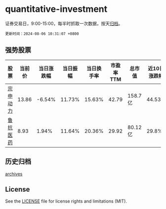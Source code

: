 # quantitative-investment

证券交易日，9:00-15:00，每半时抓取一次数据，按天[归档](archives)。

`更新时间：2024-08-06 10:31:07 +0800`

## 强势股票

|股票|当前价|当日涨跌幅|当日振幅|当日换手率|市盈率TTM|总市值|近10日涨跌幅|
|----|----|----|----|----|----|----|----|
|[宗申动力](https://xueqiu.com/S/SZ001696)|13.86|-6.54%|11.73%|15.63%|42.79|158.7亿|44.53%|
|[鲁抗医药](https://xueqiu.com/S/SH600789)|8.93|1.94%|11.64%|20.36%|29.92|80.12亿|29.8%|

## 历史归档

[archives](archives)

## License

See the [LICENSE](LICENSE) file for license rights and limitations (MIT).